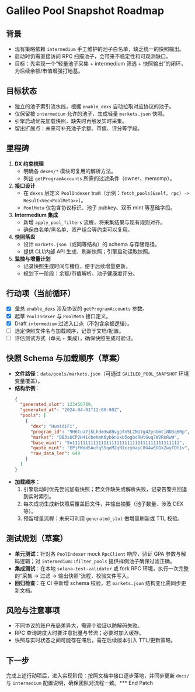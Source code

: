 # Galileo Pool Snapshot Roadmap

## 背景
- 现有策略依赖 `intermedium` 手工维护的池子白名单，缺乏统一的快照输出。
- 启动时仍需直接访问 RPC 扫描池子，会带来不稳定性和可观测缺口。
- 目标：先实现一个“轻量池子采集 + intermedium 筛选 + 快照输出”的闭环，为后续余额/市值增强打地基。

## 目标状态
- 独立的池子索引流水线，根据 `enable_dexs` 自动拉取对应协议的池子。
- 仅保留被 `intermedium` 允许的池子，生成轻量 `markets.json` 快照。
- 引擎启动优先加载快照，缺失时再触发实时采集。
- 留出扩展点：未来可补充池子余额、市值、评分等字段。

## 里程碑
1. **DX 约束梳理**
   - 明确各 `dexes/*` 模块可复用的解析方法。
   - 列出 `getProgramAccounts` 所需的过滤条件（owner、memcmp）。
2. **接口设计**
   - 在 `dexes` 层定义 `PoolIndexer` trait（示例：`fetch_pools(&self, rpc) -> Result<Vec<PoolMeta>>`）。
   - `PoolMeta` 仅包含协议标识、池子 pubkey、双币 mint 等基础字段。
3. **Intermedium 集成**
   - 新增 `apply_pool_filters` 流程，将采集结果与现有规则对齐。
   - 确保白名单/黑名单、资产组合等约束可以复用。
4. **快照落盘**
   - 设计 `markets.json`（或同等结构）的 schema 与存储路径。
   - 提供 CLI/内部 API 生成、刷新快照；引擎启动读取快照。
5. **监控与增量计划**
   - 记录快照生成时间与槽位，便于后续增量更新。
   - 规划下一阶段：余额/市值解析、池子健康度评分。

## 行动项（当前循环）
- [x] 彙总 `enable_dexs` 涉及协议的 `getProgramAccounts` 参数。
- [x] 起草 `PoolIndexer` 与 `PoolMeta` 接口定义。
- [x] Draft `intermedium` 过滤入口点（不包含余额逻辑）。
- [ ] 选定快照文件名与加载顺序，记录于文档/配置。
- [ ] 评估测试方式（单元 + 集成），确保快照生成可验证。

## 快照 Schema 与加载顺序（草案）
- **文件路径**：`data/pools/markets.json`（可通过 `GALILEO_POOL_SNAPSHOT` 环境变量覆盖）。
- **结构示例**：
  ```json
  {
    "generated_slot": 123456789,
    "generated_at": "2024-04-01T12:00:00Z",
    "pools": [
      {
        "dex": "HumidiFi",
        "program_id": "9H6tua7jkLhdm3w8BvgpTn5LZNU7g4ZynDmCiNN3q6Rp",
        "market": "DB3sUCP2H4icbeKmK6yb6nUxU5ogbcRHtGuq7W2RoRwW",
        "base_mint": "So11111111111111111111111111111111111111112",
        "quote_mint": "EPjFWdd5AufqSSqeM2qN1xzybapC8G4wEGGkZwyTDt1v",
        "raw_data_len": 640
      }
    ]
  }
  ```
- **加载顺序**：
  1. 引擎启动时优先尝试加载快照；若文件缺失或解析失败，记录告警并回退到实时索引。
  2. 每次成功生成新快照后覆盖旧文件，并输出摘要（池子数量、涉及 DEX 等）。
  3. 预留增量流程：未来可利用 `generated_slot` 做增量刷新或 TTL 校验。

## 测试规划（草案）
- **单元测试**：针对各 `PoolIndexer` mock `RpcClient` 响应，验证 GPA 参数与解码逻辑；对 `intermedium::filter_pools` 提供样例池子确保过滤正确。
- **集成测试**：在本地 `solana-test-validator` 或 fork RPC 环境，执行一次完整的“采集 → 过滤 → 输出快照”流程，校验文件写入。
- **回归检查**：在 CI 中新增 schema 校验，若 `markets.json` 结构变化需同步更新文档。

## 风险与注意事项
- 不同协议的账户布局差异大，需逐个验证以防解码失败。
- RPC 查询跨度大时要注意批量与节流；必要时加入缓存。
- 快照与实时状态之间可能存在滞后，需在后续版本引入 TTL/更新策略。

## 下一步
完成上述行动项后，进入实现阶段：按照文档中接口逐步落地，并同步更新 `docs/` 与 `intermedium` 配置说明，确保团队对流程一致。*** End Patch

